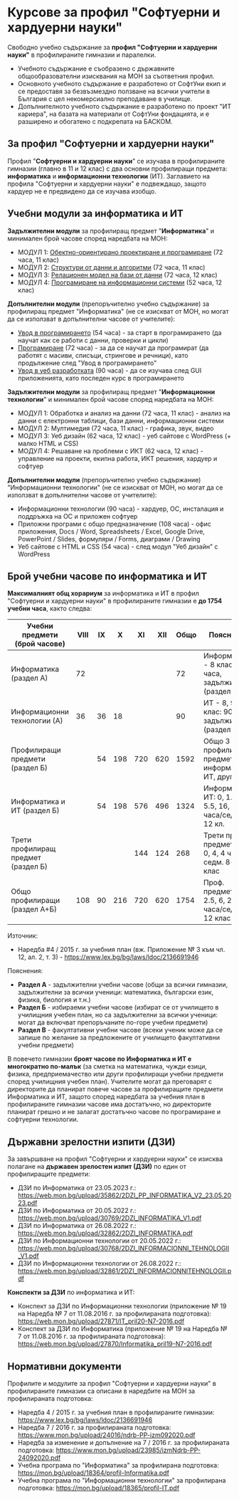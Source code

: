 # Курсове за профил "Софтуерни и хардуерни науки"

Свободно учебно съдържание за **профил "Софтуерни и хардуерни науки"** в профилираните гимназии и паралелки.
 - Учебното съдържание е съобразено с държавните общообразователни изисквания на МОН за съответния профил.
 - Основното учебното съдържание е разработено от СофтУни екип и се предоставя за безвъзмездно ползване на всички учители в България с цел некомерсиално преподаване в училище.
 - Допълнителното учебното съдържание е разработено по проект "ИТ кариера", на базата на материали от СофтУни фондацията, и е разширено и обогатено с подкрепата на БАСКОМ.

## За профил "Софтуерни и хардуерни науки"

Профил "**Софтуерни и хардуерни науки**" се изучава в профилираните гимназии (главно в 11 и 12 клас) с два основни профилиращи предмета: **информатика** и **информационни технологии** (ИТ). Заглавието на профила "Софтуерни и хардуерни науки" е подвеждащо, защото хардуер не е предвидено да се изучава изобщо.

## Учебни модули за информатика и ИТ

**Задължителни модули** за профилиращ предмет "**Информатика**" и минимален брой часове според наредбата на МОН:
 - МОДУЛ 1: [Обектно-ориентирано проектиране и програмиране](https://github.com/BG-IT-Edu/School-Programming/tree/main/Courses/Software-Sciences/Module-1-OOP) (72 часа, 11 клас)
 - МОДУЛ 2: [Структури от данни и алгоритми](https://github.com/BG-IT-Edu/School-Programming/tree/main/Courses/Software-Sciences/Module-2-DS-and-Algo) (72 часа, 11 клас)
 - МОДУЛ 3: [Релационен модел на бази от данни](https://github.com/BG-IT-Edu/School-Programming/tree/main/Courses/Software-Sciences/Module-3-Databases) (72 часа, 12 клас)
 - МОДУЛ 4: [Програмиране на информационни системи](https://github.com/BG-IT-Edu/School-Programming/tree/main/Courses/Software-Sciences/Module-4-Information-Systems) (52 часа, 12 клас)

**Допълнителни модули** (препоръчително учебно съдържание) за профилиращ предмет "Информатика" (не се изискват от МОН, но могат да се използват в допълнителни часове от учителите):
 - [Увод в програмирането](https://github.com/BG-IT-Edu/School-Programming/tree/main/Courses/Applied-Programmer/Programming-Basics) (54 часа) - за старт в програмирането (да научат как се работи с данни, проверки и цикли)
 - [Програмиране](https://github.com/BG-IT-Edu/School-Programming/tree/main/Courses/Applied-Programmer/Programming-Fundamentals) (72 часа) - за да се научат да програмират (да работят с масиви, списъци, стрингове и речници), като продължение след "Увод в програмирането"
 - [Увод в уеб разработката](https://github.com/BG-IT-Edu/School-Programming/tree/main/Courses/Applied-Programmer/Internet-and-Web-Development) (90 часа) - да се изучава след GUI приложенията, като последен курс в програмирането

**Задължителни модули** за профилиращ предмет "**Информационни технологии**" и минимален брой часове според наредбата на МОН:
 - МОДУЛ 1: Обработка и анализ на данни (72 часа, 11 клас) - анализ на данни с електронни таблици, бази данни, информационни системи
 - МОДУЛ 2: Мултимедия (72 часа, 11 клас) - графика, звук, видео
 - МОДУЛ 3: Уеб дизайн (62 часа, 12 клас) - уеб сайтове с WordPress (+ малко HTML и CSS)
 - МОДУЛ 4: Решаване на проблеми с ИКТ (62 часа, 12 клас) - управление на проекти, екипна работа, ИКТ решения, хардуер и софтуер

**Допълнителни модули** (препоръчително учебно съдържание) "Информационни технологии" (не се изискват от МОН, но могат да се използват в допълнителни часове от учителите):
 - Информационни технологии (90 часа) - хардуер, ОС, инсталация и поддръжка на ОС и приложен софтуер
 - Приложни програми с общо предназначение (108 часа) - офис приложения, Docs / Word, Spreadsheets / Excel, Google Drive, PowerPoint / Slides, формуляри / Forms, диаграми / Drawing
 - Уеб сайтове с HTML и CSS (54 часа) - след модул "Уеб дизайн" с WordPress

## Брой учебни часове по информатика и ИТ

**Максималният общ хорариум** за информатика и ИТ в профил "Софтуерни и хардуерни науки" в профилираните гимназии е **до 1754 учебни часа**, както следва:

| Учебни предмети (брой часове)       | VIII	|	IX	 |	X	  |	XI 	| XII	| Общо | Пояснения |
|-------------------------------------|------|-----|-----|-----|-----|------|-----------|
| Информатика (раздел А)              | 72	  |	  	 |	   	|			 	|	    | 72   | Информатика - 8 клас: 72 часа, задължителни (раздел А)  |
| Информационни технологии (А)        | 36	  |	36	 |	18	 |	   	|	   	|	90   | ИТ - 8, 9, 10 клас: 90 часа, задължителни (раздел А)    | 
| Профилиращи предмети (раздел Б)     |   	  |	54	 |	198	|	720	|	620	|	1592 | Общо 3 профилиращи предмета: информатика, ИТ, друг      |
| Информатика и ИТ (раздел Б)         |      | 54  | 198 | 576 | 496 | 1324 | Информ. и ИТ: 0, 1.5, 5.5, 16, 16 часа/седм. 8-12 кл.   |
| Трети профилиращ предмет (раздел Б) |      |     |     | 144 | 124 | 268  | Трети проф. предмет: 0, 0, 0, 4, 4 часа/седм. 8-12 клас |
| Общо профилиращи (раздел А+Б)	      | 108	 |	90 	|	216	|	720	|	620	|	1754 | Проф. предмети: 3, 2.5, 6, 20, 20 часа/седм. 8-12 клас  |

Източник:
  - Наредба #4 / 2015 г. за учебния план (вж. Приложение № 3 към чл. 12, ал. 2, т. 3) - https://www.lex.bg/bg/laws/ldoc/2136691946

Пояснения:
  - **Раздел А** - задължителни учебни часове (общи за всички гимназии, задължителни за всички ученици: математика, български език, физика, биология и т.н.)
  - **Раздел Б** - избираеми учебни часове (избират се от училището в училищния учебен план, но са задължителни за всички ученици: могат да включват препоръчаните по-горе учебни предмети)
  - **Раздел В** - факултативни учебни часове (всеки ученик може да се запише по желание за предложените от училището факултативни учебни предмети)

В повечето гимназии **броят часове по Информатика и ИТ е многократно по-малък** (за сметка на математика, чужди езици, физика, предприемачество или други профилиращи учебни предмети според училищния учебен план). Учителите могат да преговарят с директорите да планират повече часове за профилиращите предмети Информатика и ИТ, защото според наредбата за учебния план в профилираните гимназии часове има достатъчно, но директорите планират грешно и не залагат достатъчно часове по програмиране и софтуерни технологии.

## Държавни зрелостни изпити (ДЗИ)

За завършване на профил "Софтуерни и хардуерни науки" се изисква полагане на **държавен зрелостен изпит (ДЗИ)** по един от профилиращите предмети:
  - ДЗИ по Информатика от 23.05.2023 г.: https://web.mon.bg/upload/35862/2DZI_PP_INFORMATIKA_V2_23.05.2023.pdf
  - ДЗИ по Информатика от 20.05.2022 г.: https://web.mon.bg/upload/30769/2DZI_INFORMATIKA_V1.pdf
  - ДЗИ по Информатика от 26.08.2022 г.: https://web.mon.bg/upload/32862/2DZI_INFORMATIKA.pdf
  - ДЗИ по Информационни технологии от 20.05.2022 г.: https://web.mon.bg/upload/30768/2DZI_INFORMACIONNI_TEHNOLOGII_V1.pdf
  - ДЗИ по Информационни технологии от 26.08.2022 г.: https://web.mon.bg/upload/32861/2DZI_INFORMACIONNITEHNOLOGII.pdf

**Конспекти за ДЗИ** по информатика и ИТ:
  - Конспект за ДЗИ по Информационни технологии (приложение № 19 на Наредба № 7 от 11.08.2016 г. за профилираната подготовка): https://web.mon.bg/upload/27871/IT_pril20-N7-2016.pdf
  - Конспект за ДЗИ по Информатика (приложение № 19 на Наредба № 7 от 11.08.2016 г. за профилираната подготовка): https://web.mon.bg/upload/27870/Informatika_pril19-N7-2016.pdf

## Нормативни документи

Профилите и модулите за профил "Софтуерни и хардуерни науки" в профилираните гимназии са описани в наредбите на МОН за профилираната подготовка:
 - Наредба 4 / 2015 г. за учебния план в профилираните гимназии: https://www.lex.bg/bg/laws/ldoc/2136691946
 - Наредба 7 / 2016 г. за профилираната подготовка: https://www.mon.bg/upload/24016/ndrb-PP-izm092020.pdf
 - Наредба за изменение и допълнение на 7 / 2016 г. за профилираната подготовка: https://www.mon.bg/upload/23985/izmNdrb-PP-24092020.pdf
 - Учебна програма по "Информатика" за профилирана подготовка: https://mon.bg/upload/18364/profil-Informatika.pdf
 - Учебна програма по "Информационни технологии" за профилирана подготовка: https://mon.bg/upload/18365/profil-IT.pdf

